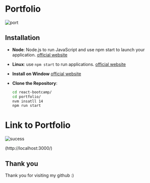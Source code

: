  
 # Portfolio

![port](https://github.com/user-attachments/assets/85420238-d454-4ef7-b39e-f7a1ee5d9efb)

<h2>Installation</h2>

- **Node**: Node.js to run JavaScript and use npm start to launch your application. [official website](https://nodejs.org/en)
- **Linux**: use `npm start` to run applications. [official website](https://apps.microsoft.com/detail/9n9tngvndl3q?rtc=1&hl=en-au&gl=AU)

- **Install on Window** [official website](https://learn.microsoft.com/en-us/windows/wsl/install-manual)

- **Clone the Repository**:
   ```bash
   cd react-bootcamp/
   cd portfolio/
   nvm insatll 14
   npm run start 

  
# Link to Portfolio

![sucess](https://github.com/user-attachments/assets/6ff32b74-01b6-4105-aa32-e64dfde83281)

(http://localhost:3000/)



## Thank you
Thank you for visiting my github :)

 
